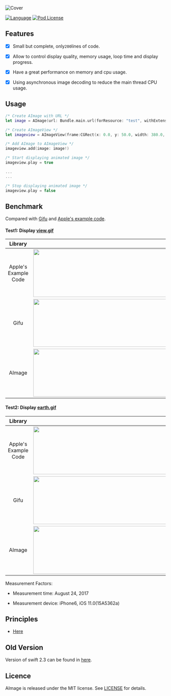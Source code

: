 ![Cover](https://wangjwchn.github.io/image/cover.png)

[![Language](https://img.shields.io/badge/swift-4.0-orange.svg)](http://swift.org)
[![Pod License](https://img.shields.io/badge/license-MIT-blue.svg)](https://raw.githubusercontent.com/wangjwchn/AImage/master/LICENSE)


## Features

- [x] Small but complete, only`200`lines of code. 
- [x] Allow to control display quality, memory usage, loop time and display progress.
- [x] Have a great performance on memory and cpu usage. 
- [x] Using asynchronous image decoding to reduce the main thread CPU usage.


## Usage

```swift
/* Create AImage with URL */
let image = AImage(url: Bundle.main.url(forResource: "test", withExtension: "gif")!)

/* Create AImageView */
let imageview = AImageView(frame:CGRect(x: 0.0, y: 50.0, width: 380.0, height: 212.0))

/* Add AImage to AImageView */
imageview.add(image: image!)

/* Start displaying animated image */
imageview.play = true

...
...

/* Stop displaying animated image */
imageview.play = false

```

## Benchmark

Compared with [Gifu](https://github.com/kaishin/Gifu/tree/swift4) and [Apple's example code](https://developer.apple.com/library/content/samplecode/UsingPhotosFramework/Introduction/Intro.html).

#### Test1: Display [view.gif](https://wangjwchn.github.io/image/view.gif)

|Library|CPU|Memory|
|:--:|:--:|:--:|
|Apple's Example Code |  <img src="https://wangjwchn.github.io/image/apple-view-cpu.png" width = "1000" height = "150" />   |    <img src="https://wangjwchn.github.io/image/apple-view-mem.png" width = "600" height = "120" />     |
|Gifu| <img src="https://wangjwchn.github.io/image/gifu-view-cpu.png" width = "1000" height = "150" />   |    <img src="https://wangjwchn.github.io/image/gifu-view-mem.png" width = "600" height = "120" />     |
|AImage|  <img src="https://wangjwchn.github.io/image/aimage-view-cpu.png" width = "1000" height = "150" />   |    <img src="https://wangjwchn.github.io/image/aimage-view-mem.png" width = "600" height = "120" />     |

#### Test2: Display [earth.gif](https://wangjwchn.github.io/image/earth.gif)

|Library|CPU|Memory|
|:--:|:--:|:--:|
|Apple's Example Code |  <img src="https://wangjwchn.github.io/image/apple-earch-cpu.png" width = "1000" height = "150" />   |    <img src="https://wangjwchn.github.io/image/apple-earth-mem.png" width = "600" height = "120" />     |
|Gifu| <img src="https://wangjwchn.github.io/image/gifu-earth-cpu.png" width = "1000" height = "150" />   |    <img src="https://wangjwchn.github.io/image/gifu-earth-mem.png" width = "600" height = "120" />     |
|AImage|  <img src="https://wangjwchn.github.io/image/aimage-earth-cpu.png" width = "1000" height = "150" />   |    <img src="https://wangjwchn.github.io/image/aimage-earth-mem.png" width = "600" height = "120" />     |

Measurement Factors:

 - Measurement time: August 24, 2017

 - Measurement device: iPhone6, iOS 11.0(15A5362a)

## Principles
- [Here](https://wangjwchn.github.io/blog/Display-animated-image-on-iOS-device)
 
## Old Version

Version of swift 2.3 can be found in [here](https://github.com/wangjwchn/AImage/tree/Swift2.3).
 
## Licence
AImage is released under the MIT license. See [LICENSE](https://github.com/wangjwchn/JWAnimatedImage/raw/master/LICENSE) for details.